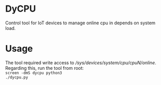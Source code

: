 # DyCPU
Control tool for IoT devices to manage online cpu in depends on system load.

# Usage
The tool required write access to <em>/sys/devices/system/cpu/cpuN/online</em>.<br/>
Regarding this, run the tool from root:<br/>
<code>screen -dmS dycpu python3 ./dycpu.py</code>
